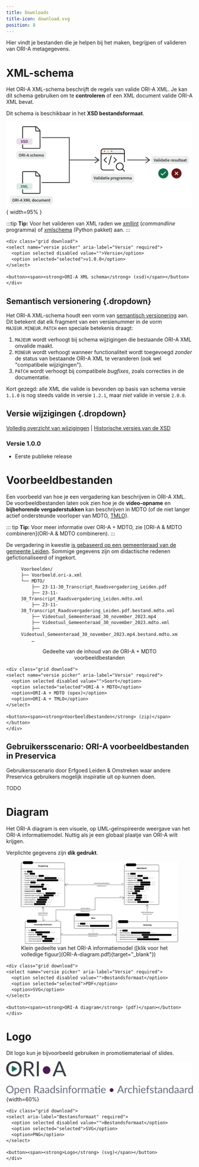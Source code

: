 ```yaml
---
title: Downloads
title-icon: download.svg
position: 8
---
```


Hier vindt je bestanden die je helpen bij het maken, begrijpen of valideren van ORI-A metagegevens.

# XML-schema

<!-- ::: tip -->
<!-- **Tip:**  Technische feedback of vragen over de XSD kun je achterlaten op [Github](https://github.com/regionaal-archief-rivierenland/ORI-A-XSD/issues). -->
<!-- ::: -->

Het ORI-A XML-schema beschrijft de regels van valide ORI-A XML. Je kan dit schema gebruiken om te **controleren** of een XML document valide ORI-A XML bevat.

Dit schema is beschikbaar in het **XSD bestandsformaat**.

![Valideren van ORI-A XML](validatie.svg){ width=95% }


:::tip
**Tip:** Voor het valideren van XML raden we [xmllint](https://en.wikipedia.org/wiki/Libxml2) (_commandline_ programma) of [xmlschema](https://github.com/sissaschool/xmlschema) (Python pakket) aan.
:::

``` {=html}
<div class="grid download">
<select name="versie picker" aria-label="Versie" required">
  <option selected disabled value="">Versie</option>
  <option selected="selected">v1.0.0</option>
</select>

<button><span><strong>ORI-A XML schema</strong> (xsd)</span></button>
</div>
```

## Semantisch versionering {.dropdown}

Het ORI-A XML-schema houdt een vorm van [semantisch versionering](https://semver.org/lang/nl/) aan. Dit betekent dat elk fragment van een versienummer in de vorm `MAJEUR.MINEUR.PATCH` een speciale betekenis draagt:

1. `MAJEUR` wordt verhoogt bij schema wijzigingen die bestaande ORI-A XML onvalide maakt.
2. `MINEUR` wordt verhoogt wanneer functionaliteit wordt toegevoegd _zonder_ de status van bestaande ORI-A XML te veranderen (ook wel "compatibele wijzigingen").
3. `PATCH` wordt verhoogt bij compatibele _bugfixes_, zoals correcties in de documentatie.

Kort gezegd: alle XML die valide is bevonden op basis van schema versie `1.1.0` is nog steeds valide in versie `1.2.1`, maar _niet_ valide in versie `2.0.0`.

## Versie wijzigingen {.dropdown}

[Volledig overzicht van wijzigingen](https://github.com/Regionaal-Archief-Rivierenland/ORI-A-XSD/commits/main/) | [Historische versies van de XSD](https://github.com/Regionaal-Archief-Rivierenland/ORI-A-XSD/releases)

###  Versie 1.0.0

* Eerste publieke release

# Voorbeeldbestanden

Een voorbeeld van hoe je een vergadering kan beschrijven in ORI-A XML. De voorbeeldbestanden laten ook zien hoe je de **video-opname** en **bijbehorende vergaderstukken** kan beschrijven in MDTO (of de niet langer actief ondersteunde voorloper van MDTO, [TMLO](https://www.nationaalarchief.nl/archiveren/kennisbank/tmlo)).

::: tip
**Tip:** Voor meer informatie over ORI-A + MDTO, zie [ORI-A & MDTO combineren](ORI-A & MDTO combineren).
:::

De vergadering in kwestie [is gebaseerd op een gemeenteraad van de gemeente Leiden](https://leiden.parlaeus.nl/app/public/agenda/8028228820022a0a0282a0a8814c778c/vod). Sommige gegevens zijn om didactische redenen gefictionaliseerd of ingekort.


<figure style="text-align: left">

```
Voorbeelden/
├── Voorbeeld.ori-a.xml
└── MDTO/
    ├── 23-11-30_Transcript_Raadsvergadering_Leiden.pdf
    ├── 23-11-30_Transcript_Raadsvergadering_Leiden.mdto.xml
    ├── 23-11-30_Transcript_Raadsvergadering_Leiden.pdf.bestand.mdto.xml
    ├── Videotuul_Gemeenteraad_30_november_2023.mp4
    ├── Videotuul_Gemeenteraad_30_november_2023.mdto.xml
    ├── Videotuul_Gemeenteraad_30_november_2023.mp4.bestand.mdto.xml
    …
```

<figcaption style="text-align: center">Gedeelte van de inhoud van de ORI-A + MDTO voorbeeldbestanden</figcaption>
</figure>

``` {=html}
<div class="grid download">
<select name="versie picker" aria-label="Versie" required">
  <option selected disabled value="">Soort</option>
  <option selected="selected">ORI-A + MDTO</option>
  <option>ORI-A + MDTO (opex)</option>
  <option>ORI-A + TMLO</option>
</select>

<button><span><strong>Voorbeeldbestanden</strong> (zip)</span></button>
</div>
```

## Gebruikersscenario: ORI-A voorbeeldbestanden in Preservica

Gebruikersscenario door Erfgoed Leiden & Omstreken waar andere Preservica gebruikers mogelijk inspiratie uit op kunnen doen.

TODO

# Diagram

Het ORI-A diagram is een visuele, op UML-geïnspireerde weergave van het ORI-A informatiemodel. Nuttig als je een globaal plaatje van ORI-A wilt krijgen.

Verplichte gegevens zijn **dik gedrukt**.

<figure class="largefigure">
    <a href="ORI-A-diagram.pdf" target="_blank">
        <img alt="Klein gedeelte van het ORI-A informatiemodel" class="largefigure" src="klein.svg">
    </a>
    <figcaption>
    Klein gedeelte van het ORI-A informatiemodel ([klik voor het volledige figuur](ORI-A-diagram.pdf){target="_blank"})
    </figcaption>
    </figure>

``` {=html}
<div class="grid download">
<select name="versie picker" aria-label="Versie" required">
  <option selected disabled value="">Bestandsformaat</option>
  <option selected="selected">PDF</option>
  <option>SVG</option>
</select>

<button><span><strong>ORI-A diagram</strong> (pdf)</span></button>
</div>
```

# Logo

Dit logo kun je bijvoorbeeld gebruiken in promotiemateriaal of slides.

![ ](logo.svg){width=60%}

``` {=html}
<div class="grid download">
<select aria-label="Bestansformaat" required">
  <option selected disabled value="">Bestandsformaat</option>
  <option selected="selected">SVG</option>
  <option>PNG</option>
</select>

<button><span><strong>Logo</strong> (svg)</span></button>
</div>
```
